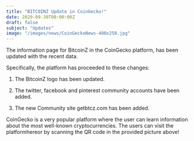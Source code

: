 ```yaml
---
title: "BITCOINZ Update in CoinGecko!"
date: 2020-09-30T00:00:00Z
draft: false
subject: "Updates"
image: "/images/news/CoinGeckoNews-400x250.jpg"
---
```


The information page for BitcoinZ in the CoinGecko platform, has been updated with the recent data.

Specifically, the platform has proceeded to these changes:

1) The BitcoinZ logo has been updated.

2) The twitter, facebook and pinterest community accounts have been added.

3) The new Community site getbtcz.com has been added.

CoinGecko is a very popular platform where the user can learn information about the most well-known cryptocurrencies. The users can visit the platformhereor by scanning the QR code in the provided picture above!

